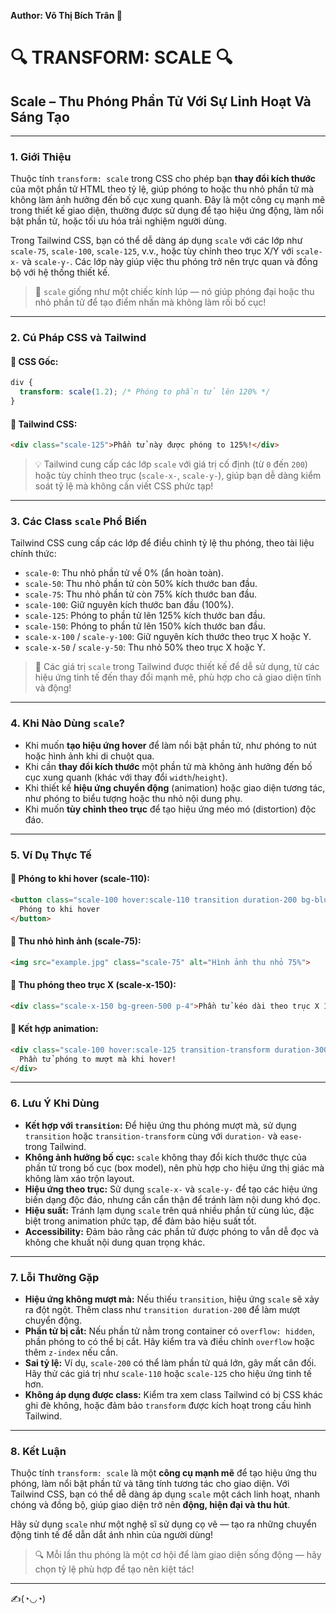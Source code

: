 **Author: Võ Thị Bích Trân 🌸**

# 🔍 TRANSFORM: SCALE 🔍

## Scale – Thu Phóng Phần Tử Với Sự Linh Hoạt Và Sáng Tạo

---

### 1. **Giới Thiệu**

Thuộc tính `transform: scale` trong CSS cho phép bạn **thay đổi kích thước** của một phần tử HTML theo tỷ lệ, giúp phóng to hoặc thu nhỏ phần tử mà không làm ảnh hưởng đến bố cục xung quanh. Đây là một công cụ mạnh mẽ trong thiết kế giao diện, thường được sử dụng để tạo hiệu ứng động, làm nổi bật phần tử, hoặc tối ưu hóa trải nghiệm người dùng.

Trong Tailwind CSS, bạn có thể dễ dàng áp dụng `scale` với các lớp như `scale-75`, `scale-100`, `scale-125`, v.v., hoặc tùy chỉnh theo trục X/Y với `scale-x-` và `scale-y-`. Các lớp này giúp việc thu phóng trở nên trực quan và đồng bộ với hệ thống thiết kế.

> 🔎 `scale` giống như một chiếc kính lúp — nó giúp phóng đại hoặc thu nhỏ phần tử để tạo điểm nhấn mà không làm rối bố cục!

---

### 2. **Cú Pháp CSS và Tailwind**

#### 📌 CSS Gốc:

```css
div {
  transform: scale(1.2); /* Phóng to phần tử lên 120% */
}
```

#### 📌 Tailwind CSS:

```html
<div class="scale-125">Phần tử này được phóng to 125%!</div>
```

> 💡 Tailwind cung cấp các lớp `scale` với giá trị cố định (từ `0` đến `200`) hoặc tùy chỉnh theo trục (`scale-x-`, `scale-y-`), giúp bạn dễ dàng kiểm soát tỷ lệ mà không cần viết CSS phức tạp!

---

### 3. **Các Class `scale` Phổ Biến**

Tailwind CSS cung cấp các lớp để điều chỉnh tỷ lệ thu phóng, theo tài liệu chính thức:

- `scale-0`: Thu nhỏ phần tử về 0% (ẩn hoàn toàn).
- `scale-50`: Thu nhỏ phần tử còn 50% kích thước ban đầu.
- `scale-75`: Thu nhỏ phần tử còn 75% kích thước ban đầu.
- `scale-100`: Giữ nguyên kích thước ban đầu (100%).
- `scale-125`: Phóng to phần tử lên 125% kích thước ban đầu.
- `scale-150`: Phóng to phần tử lên 150% kích thước ban đầu.
- `scale-x-100` / `scale-y-100`: Giữ nguyên kích thước theo trục X hoặc Y.
- `scale-x-50` / `scale-y-50`: Thu nhỏ 50% theo trục X hoặc Y.

> 🧠 Các giá trị `scale` trong Tailwind được thiết kế để dễ sử dụng, từ các hiệu ứng tinh tế đến thay đổi mạnh mẽ, phù hợp cho cả giao diện tĩnh và động!

---

### 4. **Khi Nào Dùng `scale`?**

- Khi muốn **tạo hiệu ứng hover** để làm nổi bật phần tử, như phóng to nút hoặc hình ảnh khi di chuột qua.
- Khi cần **thay đổi kích thước** một phần tử mà không ảnh hưởng đến bố cục xung quanh (khác với thay đổi `width`/`height`).
- Khi thiết kế **hiệu ứng chuyển động** (animation) hoặc giao diện tương tác, như phóng to biểu tượng hoặc thu nhỏ nội dung phụ.
- Khi muốn **tùy chỉnh theo trục** để tạo hiệu ứng méo mó (distortion) độc đáo.

---

### 5. **Ví Dụ Thực Tế**

#### 🔹 Phóng to khi hover (scale-110):

```html
<button class="scale-100 hover:scale-110 transition duration-200 bg-blue-600 text-white px-4 py-2">
  Phóng to khi hover
</button>
```

#### 🔸 Thu nhỏ hình ảnh (scale-75):

```html
<img src="example.jpg" class="scale-75" alt="Hình ảnh thu nhỏ 75%">
```

#### 📍 Thu phóng theo trục X (scale-x-150):

```html
<div class="scale-x-150 bg-green-500 p-4">Phần tử kéo dài theo trục X 150%!</div>
```

#### 📌 Kết hợp animation:

```html
<div class="scale-100 hover:scale-125 transition-transform duration-300 ease-in-out bg-red-500 text-white p-4">
  Phần tử phóng to mượt mà khi hover!
</div>
```

---

### 6. **Lưu Ý Khi Dùng**

- **Kết hợp với `transition`:** Để hiệu ứng thu phóng mượt mà, sử dụng `transition` hoặc `transition-transform` cùng với `duration-` và `ease-` trong Tailwind.
- **Không ảnh hưởng bố cục:** `scale` không thay đổi kích thước thực của phần tử trong bố cục (box model), nên phù hợp cho hiệu ứng thị giác mà không làm xáo trộn layout.
- **Hiệu ứng theo trục:** Sử dụng `scale-x-` và `scale-y-` để tạo các hiệu ứng biến dạng độc đáo, nhưng cần cẩn thận để tránh làm nội dung khó đọc.
- **Hiệu suất:** Tránh lạm dụng `scale` trên quá nhiều phần tử cùng lúc, đặc biệt trong animation phức tạp, để đảm bảo hiệu suất tốt.
- **Accessibility:** Đảm bảo rằng các phần tử được phóng to vẫn dễ đọc và không che khuất nội dung quan trọng khác.

---

### 7. **Lỗi Thường Gặp**

- **Hiệu ứng không mượt mà:** Nếu thiếu `transition`, hiệu ứng `scale` sẽ xảy ra đột ngột. Thêm class như `transition duration-200` để làm mượt chuyển động.
- **Phần tử bị cắt:** Nếu phần tử nằm trong container có `overflow: hidden`, phần phóng to có thể bị cắt. Hãy kiểm tra và điều chỉnh `overflow` hoặc thêm `z-index` nếu cần.
- **Sai tỷ lệ:** Ví dụ, `scale-200` có thể làm phần tử quá lớn, gây mất cân đối. Hãy thử các giá trị như `scale-110` hoặc `scale-125` cho hiệu ứng tinh tế hơn.
- **Không áp dụng được class:** Kiểm tra xem class Tailwind có bị CSS khác ghi đè không, hoặc đảm bảo `transform` được kích hoạt trong cấu hình Tailwind.

---

### 8. **Kết Luận**

Thuộc tính `transform: scale` là một **công cụ mạnh mẽ** để tạo hiệu ứng thu phóng, làm nổi bật phần tử và tăng tính tương tác cho giao diện. Với Tailwind CSS, bạn có thể dễ dàng áp dụng `scale` một cách linh hoạt, nhanh chóng và đồng bộ, giúp giao diện trở nên **động, hiện đại và thu hút**.

Hãy sử dụng `scale` như một nghệ sĩ sử dụng cọ vẽ — tạo ra những chuyển động tinh tế để dẫn dắt ánh nhìn của người dùng!

> 🔍 Mỗi lần thu phóng là một cơ hội để làm giao diện sống động — hãy chọn tỷ lệ phù hợp để tạo nên kiệt tác!

---

✍️(◔◡◔)
